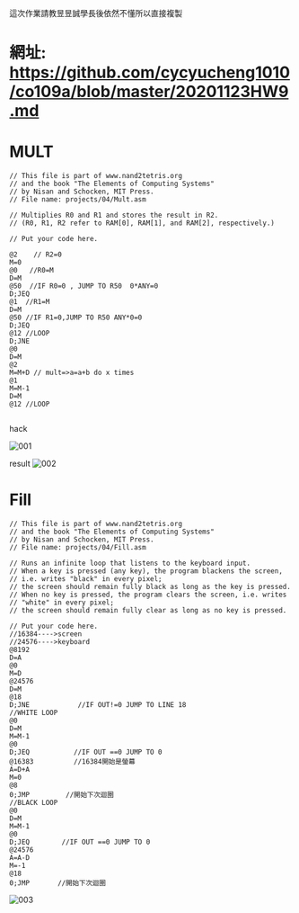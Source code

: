 這次作業請教昱昱誠學長後依然不懂所以直接複製

# 網址: https://github.com/cycyucheng1010/co109a/blob/master/20201123HW9.md
# MULT
```
// This file is part of www.nand2tetris.org
// and the book "The Elements of Computing Systems"
// by Nisan and Schocken, MIT Press.
// File name: projects/04/Mult.asm

// Multiplies R0 and R1 and stores the result in R2.
// (R0, R1, R2 refer to RAM[0], RAM[1], and RAM[2], respectively.)

// Put your code here.

@2    // R2=0
M=0
@0   //R0=M 
D=M
@50  //IF R0=0 , JUMP TO R50  0*ANY=0
D;JEQ 
@1  //R1=M
D=M
@50 //IF R1=0,JUMP TO R50 ANY*0=0
D;JEQ
@12 //LOOP 
D;JNE
@0
D=M
@2
M=M+D // mult=>a=a+b do x times 
@1
M=M-1
D=M
@12 //LOOP


```
hack

![001](https://user-images.githubusercontent.com/81726807/149134347-9cf67d76-be7e-4e04-a4ad-1bdb3c0d7c70.png)


result
![002](https://user-images.githubusercontent.com/81726807/149134374-af7aba73-3593-4be7-b8c4-a73a00576f11.png)
 
# Fill
```
// This file is part of www.nand2tetris.org
// and the book "The Elements of Computing Systems"
// by Nisan and Schocken, MIT Press.
// File name: projects/04/Fill.asm

// Runs an infinite loop that listens to the keyboard input.
// When a key is pressed (any key), the program blackens the screen,
// i.e. writes "black" in every pixel;
// the screen should remain fully black as long as the key is pressed. 
// When no key is pressed, the program clears the screen, i.e. writes
// "white" in every pixel;
// the screen should remain fully clear as long as no key is pressed.

// Put your code here.
//16384---->screen
//24576---->keyboard
@8192               
D=A               
@0                
M=D                
@24576
D=M
@18                  
D;JNE            //IF OUT!=0 JUMP TO LINE 18
//WHITE LOOP
@0
D=M               
M=M-1                
@0              
D;JEQ           //IF OUT ==0 JUMP TO 0     
@16383          //16384開始是螢幕
A=D+A                
M=0              
@8                
0;JMP         //開始下次迴圈       
//BLACK LOOP
@0
D=M
M=M-1
@0
D;JEQ        //IF OUT ==0 JUMP TO 0        
@24576
A=A-D
M=-1
@18
0;JMP       //開始下次迴圈
```
![003](https://user-images.githubusercontent.com/81726807/149135052-12b91c31-5ac5-4bf3-afcb-744561bc58dc.png)

